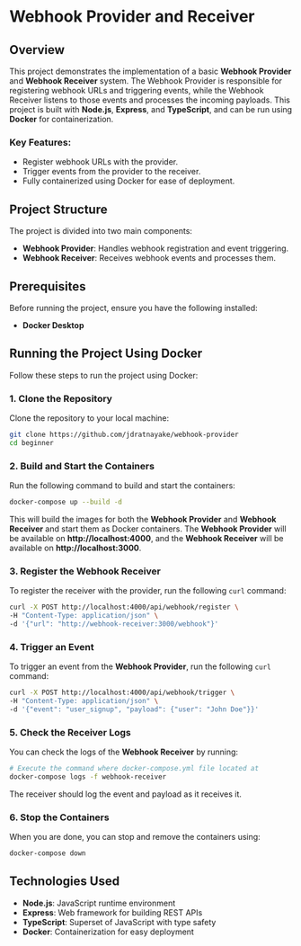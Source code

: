 # Webhook Provider and Receiver

## Overview

This project demonstrates the implementation of a basic **Webhook Provider** and **Webhook Receiver** system. The Webhook Provider is responsible for registering webhook URLs and triggering events, while the Webhook Receiver listens to those events and processes the incoming payloads. This project is built with **Node.js**, **Express**, and **TypeScript**, and can be run using **Docker** for containerization.

### Key Features:

- Register webhook URLs with the provider.
- Trigger events from the provider to the receiver.
- Fully containerized using Docker for ease of deployment.

## Project Structure

The project is divided into two main components:

- **Webhook Provider**: Handles webhook registration and event triggering.
- **Webhook Receiver**: Receives webhook events and processes them.

## Prerequisites

Before running the project, ensure you have the following installed:

- **Docker Desktop**

## Running the Project Using Docker

Follow these steps to run the project using Docker:

### 1. Clone the Repository

Clone the repository to your local machine:

```bash
git clone https://github.com/jdratnayake/webhook-provider
cd beginner
```

### 2. Build and Start the Containers

Run the following command to build and start the containers:

```bash
docker-compose up --build -d
```

This will build the images for both the **Webhook Provider** and **Webhook Receiver** and start them as Docker containers. The **Webhook Provider** will be available on **http://localhost:4000**, and the **Webhook Receiver** will be available on **http://localhost:3000**.

### 3. Register the Webhook Receiver

To register the receiver with the provider, run the following `curl` command:

```bash
curl -X POST http://localhost:4000/api/webhook/register \
-H "Content-Type: application/json" \
-d '{"url": "http://webhook-receiver:3000/webhook"}'
```

### 4. Trigger an Event

To trigger an event from the **Webhook Provider**, run the following `curl` command:

```bash
curl -X POST http://localhost:4000/api/webhook/trigger \
-H "Content-Type: application/json" \
-d '{"event": "user_signup", "payload": {"user": "John Doe"}}'
```

### 5. Check the Receiver Logs

You can check the logs of the **Webhook Receiver** by running:

```bash
# Execute the command where docker-compose.yml file located at
docker-compose logs -f webhook-receiver
```

The receiver should log the event and payload as it receives it.

### 6. Stop the Containers

When you are done, you can stop and remove the containers using:

```bash
docker-compose down
```

## Technologies Used

- **Node.js**: JavaScript runtime environment
- **Express**: Web framework for building REST APIs
- **TypeScript**: Superset of JavaScript with type safety
- **Docker**: Containerization for easy deployment

